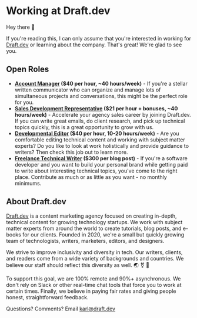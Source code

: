 # Working at Draft.dev

Hey there 👋

If you're reading this, I can only assume that you're interested in working for [Draft.dev](http://draft.dev/) or learning about the company. That's great! We're glad to see you.

## Open Roles

- **[Account Manager](/account-manager.md) ($40 per hour, ~40 hours/week)** - If you're a stellar written communicator who can organize and manage lots of simultaneous projects and conversations, this might be the perfect role for you.
- **[Sales Development Representative](/sdr.md) ($21 per hour + bonuses, ~40 hours/week)** - Accelerate your agency sales career by joining Draft.dev. If you can write great emails, do client research, and pick up technical topics quickly, this is a great opportunity to grow with us.
- **[Developmental Editor](/editor.md) ($40 per hour, 10-20 hours/week)** - Are you comfortable editing technical content and working with subject matter experts? Do you like to look at work holistically and provide guidance to writers? Then check this job out to learn more.
- **[Freelance Technical Writer](https://draft.dev/write) ($300 per blog post)** - If you're a software developer and you want to build your personal brand while getting paid to write about interesting technical topics, you've come to the right place. Contribute as much or as little as you want - no monthly minimums.

## About Draft.dev
[Draft.dev](http://draft.dev/) is a content marketing agency focused on creating in-depth, technical content for growing technology startups. We work with subject matter experts from around the world to create tutorials, blog posts, and e-books for our clients. Founded in 2020, we're a small but quickly growing team of technologists, writers, marketers, editors, and designers.

We strive to improve inclusivity and diversity in tech. Our writers, clients, and readers come from a wide variety of backgrounds and countries. We believe our staff should reflect this diversity as well. 🌏 ⚧ 🌈

To support this goal, we are 100% remote and 90%+ asynchronous. We don't rely on Slack or other real-time chat tools that force you to work at certain times. Finally, we believe in paying fair rates and giving people honest, straightforward feedback.

Questions? Comments? Email karl@draft.dev
